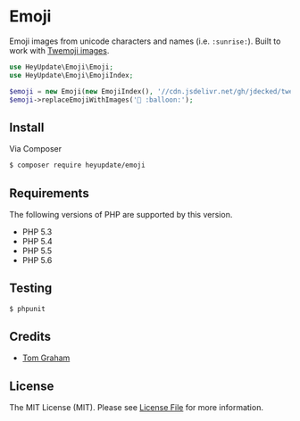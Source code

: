 # Emoji

Emoji images from unicode characters and names (i.e. `:sunrise:`).
Built to work with [Twemoji images](http://twitter.github.io/twemoji/).

``` php
use HeyUpdate\Emoji\Emoji;
use HeyUpdate\Emoji\EmojiIndex;

$emoji = new Emoji(new EmojiIndex(), '//cdn.jsdelivr.net/gh/jdecked/twemoji/assets/svg/%s.png');
$emoji->replaceEmojiWithImages('🎈 :balloon:');
```

## Install

Via Composer

``` bash
$ composer require heyupdate/emoji
```

## Requirements

The following versions of PHP are supported by this version.

* PHP 5.3
* PHP 5.4
* PHP 5.5
* PHP 5.6

## Testing

``` bash
$ phpunit
```

## Credits

- [Tom Graham](https://github.com/tompedals)

## License

The MIT License (MIT). Please see [License File](https://github.com/heyupdate/Emoji/blob/master/LICENSE) for more information.
